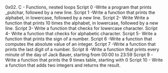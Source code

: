 0x02. C - Functions, nested loops
Script 0 -Write a program that prints _putchar, followed by a new line.
Script 1 -Write a function that prints the alphabet, in lowercase, followed by a new line.
Script 2- Write Write a function that prints 10 times the alphabet, in lowercase, followed by a new line.
Script 3- Write a function that checks for lowercase character.
Script 4- Write a function that checks for alphabetic character.
Script 5- Write a function that prints the sign of a number.
Script 6 -Write a function that computes the absolute value of an integer.
Script 7 -Write a function that prints the last digit of a number.
Script 8 -Write a function that prints every minute of the day of Jack Bauer, starting from 00:00 to 23:59
Script 9 -Write a function that prints the 9 times table, starting with 0
Script 10 - Write a function that adds two integers and returns the result.
